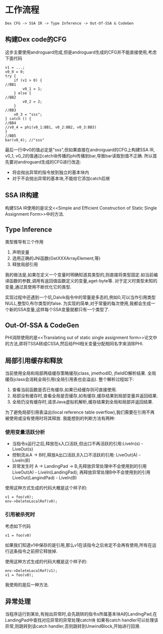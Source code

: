 # 工作流程
```
Dex CFG -> SSA IR -> Type Inference -> Out-Of-SSA & CodeGen
```
## 构建Dex code的CFG
这步主要使用androguard完成,但是androguard生成的CFG并不能直接使用,考虑下面代码
```
v1 = ...;
v0_0 = 0;
try {
    if (v1 > 0) {
//BB1
        v0_1 = 1;
    } else {
//BB2
        v0_2 = 2;
    }
//BB3
    v0_3 = "sss";
} catch () {
//BB4
//v0_4 = phi(v0_1:BB1, v0_2:BB2, v0_3:BB3)
}
//BB5
bar(v0_4); //"sss"
```
最后一行中v0的值必定是"sss",但如果直接在androiguard的CFG上构建SSA IR, v0_1, v0_2的值通过catch块传播的phi传播到bar,导致bar读取到值不正确.
所以首先要对androguard生成的CFG进行改造:
+ 将会抛出异常的指令放到独立的基本块内
+ 对于不会抛出异常的基本块,不能给它添加catch后继

## SSA IR构建
构建SSA IR使用的是论文\<\<Simple and Efficient Construction of Static Single Assignment Form\>\>中的方法.

## Type Inference
类型推导有三个作用
1. 声明变量
2. 选用正确的JNI函数(GetXXXArrayElement,等)
3. 释放局部引用

我的做法是,如果在定义一个变量时明确知道其类型的,则直接将类型固定.如当前编译函数的参数,调用有返回值函数定义的变量,aget-byte等.
对于定义时类型未知的变量,通过其使用不断优化它的类型.

实现过程中还遇到一个坑,Dalvik指令中的常量是多态的,例如0,可以当作引用类型NULL,整型0,布尔类型的false.
为实现的简单,对于常量的每次使用,我都会生成一个新的SSA变量,这样每个SSA变量就都只有一个类型了.

## Out-Of-SSA & CodeGen
PHI消除使用的是\<\<Translating out of static single assignment form\>\>论文中的方法,即将TSSA转成CSSA,然后给PHI相关变量分配相同名字来消除PHI.

## 局部引用缓存和释放
当前使用全局和局部两级缓存策略缓存jclass, jmethodID, jfieldID解析结果.
全局缓存jclass会消耗全局引用(全局引用表也会溢出).
整个解析过程如下:
1. 查看当前函数是否已有缓存,如果已经缓存则可直接使用.
2. 局部没有缓存时,查看全局是否缓存,如有缓存,缓存结果到局部变量并返回结果.
3. 全局仍没有缓存时,请求Java虚拟机解析,缓存结果到全局和局部并返回结果.

为了避免局部引用表溢出(local reference table overflow),我们需要在引用不再被使用或没有使用时将其释放.
我能想到的判断方法有两种:

### 使用变量活跃分析
+ 当指令s运行之后,释放在s入口活跃,但出口不再活跃的引用:LiveIn(s) - LiveOut(s)
+ 控制流从A -> B时,释放A出口活跃,B入口不活跃的引用: LiveOut(A) - LiveIn(B)
+ 异常发生时 A -> LandingPad -> B,先释放异常处理中不会使用到的引用LiveOut(A) - LiveIn(LandingPad);
再释放异常处理B中不会使用到的引用LiveOut(LangindPad) - LiveIn(B)

使用这种方式生成的代码大概是这个样子的:
```
v1 = foo(v0);
env->DeleteLocalRef(v0);
```
### 引用被杀死时
考虑如下代码
```
v1 = foo(v0)
```
如果我们知道v1中保存的是引用,那么v1在该指令之后肯定不会再有使用,所有在运行这条指令之前把它释放掉.

使用这种方式生成的代码大概是这个样子的:
```
env->DeleteLocalRef(v1);
v1 = foo(v0);
```
我使用的是后一种方法.

## 异常处理
当程序运行到某处,有抛出异常时,会先跳转的指令s所属基本块A的LandingPad,在LandingPad中查找对应异常的异常处理catch块
如果有catch handler可以处理该异常,则跳转到该catch handler,否则跳转到UnwindBlock,开始进行回溯.